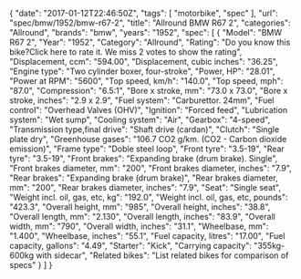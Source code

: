 {
    "date": "2017-01-12T22:46:50Z",
    "tags": [
        "motorbike",
        "spec"
    ],
    "url": "spec\/bmw\/1952\/bmw-r67-2",
    "title": "Allround BMW R67 2",
    "categories": "Allround",
    "brands": "bmw",
    "years": "1952",
    "spec": [
        {
            "Model": "BMW R67 2",
            "Year": "1952",
            "Category": "Allround",
            "Rating": "Do you know this bike?Click here to rate it. We miss 2 votes to show the rating",
            "Displacement, ccm": "594.00",
            "Displacement, cubic inches": "36.25",
            "Engine type": "Two cylinder boxer, four-stroke",
            "Power, HP": "28.01",
            "Power at RPM": "5600",
            "Top speed, km\/h": "140.0",
            "Top speed, mph": "87.0",
            "Compression": "6.5:1",
            "Bore x stroke, mm": "73.0 x 73.0",
            "Bore x stroke, inches": "2.9 x 2.9",
            "Fuel system": "Carburettor. 24mm",
            "Fuel control": "Overhead Valves (OHV)",
            "Ignition": "Forced feed",
            "Lubrication system": "Wet sump",
            "Cooling system": "Air",
            "Gearbox": "4-speed",
            "Transmission type,final drive": "Shaft drive (cardan)",
            "Clutch": "Single plate dry",
            "Greenhouse gases": "106.7 CO2 g\/km. (CO2 - Carbon dioxide emission)",
            "Frame type": "Doble steel loop",
            "Front tyre": "3.5-19",
            "Rear tyre": "3.5-19",
            "Front brakes": "Expanding brake (drum brake). Single",
            "Front brakes diameter, mm": "200",
            "Front brakes diameter, inches": "7.9",
            "Rear brakes": "Expanding brake (drum brake)",
            "Rear brakes diameter, mm": "200",
            "Rear brakes diameter, inches": "7.9",
            "Seat": "Single seat",
            "Weight incl. oil, gas, etc, kg": "192.0",
            "Weight incl. oil, gas, etc, pounds": "423.3",
            "Overall height, mm": "985",
            "Overall height, inches": "38.8",
            "Overall length, mm": "2.130",
            "Overall length, inches": "83.9",
            "Overall width, mm": "790",
            "Overall width, inches": "31.1",
            "Wheelbase, mm": "1.400",
            "Wheelbase, inches": "55.1",
            "Fuel capacity, litres": "17.00",
            "Fuel capacity, gallons": "4.49",
            "Starter": "Kick",
            "Carrying capacity": "355kg-600kg with sidecar",
            "Related bikes": "List related bikes for comparison of specs"
        }
    ]
}